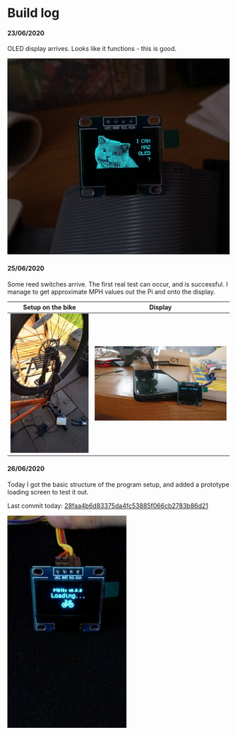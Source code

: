 # Build log

#### 23/06/2020

OLED display arrives. Looks like it functions - this is good.

![functioning OLED](https://raw.githubusercontent.com/codemicro/bikeComputer/master/images/0.jpg) 

#### 25/06/2020

Some reed switches arrive. The first real test can occur, and is successful. I manage to get approximate MPH values out 
the Pi and onto the display.

Setup on the bike | Display 
:-------------------------:|:-------------------------:
![setyp on the bike](https://raw.githubusercontent.com/codemicro/bikeComputer/master/images/1.jpg)  |  ![display](https://raw.githubusercontent.com/codemicro/bikeComputer/master/images/2.jpg)

#### 26/06/2020

Today I got the basic structure of the program setup, and added a prototype loading screen to test it out.

Last commit today: [28faa4b6d83375da4fc53885f066cb2783b86d21](https://github.com/codemicro/bikeComputer/tree/28faa4b6d83375da4fc53885f066cb2783b86d21)

![loading animation](https://raw.githubusercontent.com/codemicro/bikeComputer/master/images/3.gif)